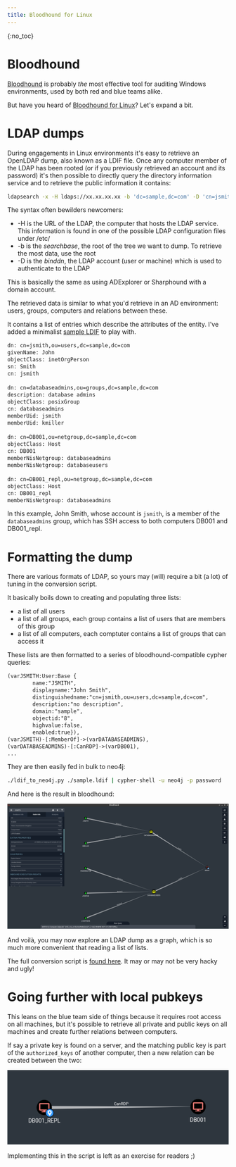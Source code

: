 ```yaml
---
title: Bloodhound for Linux
---
```

{:no_toc}

Bloodhound
==========

[Bloodhound](https://github.com/BloodHoundAD/BloodHound) is probably *the* most effective tool for auditing Windows environments, used by both red and blue teams alike.

But have you heard of [Bloodhound for Linux](https://github.com/gquere/bloodhound_linux)? Let's expand a bit.


LDAP dumps
==========

During engagements in Linux environments it's easy to retrieve an OpenLDAP dump, also known as a LDIF file.
Once any computer member of the LDAP has been rooted (or if you previously retrieved an account and its password) it's then possible to directly query the directory information service and to retrieve the public information it contains:
```bash
ldapsearch -x -H ldaps://xx.xx.xx.xx -b 'dc=sample,dc=com' -D 'cn=jsmith,ou=users,dc=sample,dc=com' -W -z 9999999 > dump.ldif
```

The syntax often bewilders newcomers:

* -H is the URL of the LDAP, the computer that hosts the LDAP service. This information is found in one of the possible LDAP configuration files under /etc/
* -b is the *searchbase*, the root of the tree we want to dump. To retrieve the most data, use the root
* -D is the *binddn*, the LDAP account (user or machine) which is used to authenticate to the LDAP


This is basically the same as using ADExplorer or Sharphound with a domain account.

The retrieved data is similar to what you'd retrieve in an AD environment: users, groups, computers and relations between these.

It contains a list of entries which describe the attributes of the entity. I've added a minimalist [sample LDIF](https://github.com/gquere/bloodhound_linux/blob/master/sample.ldif) to play with.
```LDIF
dn: cn=jsmith,ou=users,dc=sample,dc=com
givenName: John
objectClass: inetOrgPerson
sn: Smith
cn: jsmith

dn: cn=databaseadmins,ou=groups,dc=sample,dc=com
description: database admins
objectClass: posixGroup
cn: databaseadmins
memberUid: jsmith
memberUid: kmiller

dn: cn=DB001,ou=netgroup,dc=sample,dc=com
objectClass: Host
cn: DB001
memberNisNetgroup: databaseadmins
memberNisNetgroup: databaseusers

dn: cn=DB001_repl,ou=netgroup,dc=sample,dc=com
objectClass: Host
cn: DB001_repl
memberNisNetgroup: databaseadmins
```

In this example, John Smith, whose account is ```jsmith```, is a member of the ```databaseadmins``` group, which has SSH access to both computers DB001 and DB001_repl.


Formatting the dump
===================

There are various formats of LDAP, so yours may (will) require a bit (a lot) of tuning in the conversion script.

It basically boils down to creating and populating three lists:

* a list of all users
* a list of all groups, each group contains a list of users that are members of this group
* a list of all computers, each comptuter contains a list of groups that can access it

These lists are then formatted to a series of bloodhound-compatible cypher queries:
```cypher
(varJSMITH:User:Base {
        name:"JSMITH",
        displayname:"John Smith",
        distinguishedname:"cn=jsmith,ou=users,dc=sample,dc=com",
        description:"no description",
        domain:"sample",
        objectid:"8",
        highvalue:false,
        enabled:true}),
(varJSMITH)-[:MemberOf]->(varDATABASEADMINS),
(varDATABASEADMINS)-[:CanRDP]->(varDB001),
...
```

They are then easily fed in bulk to neo4j:
```bash
./ldif_to_neo4j.py ./sample.ldif | cypher-shell -u neo4j -p password
```

And here is the result in bloodhound:

![relation](./BloodHoundLinux/view.png)

And voilà, you may now explore an LDAP dump as a graph, which is so much more convenient that reading a list of lists.

The full conversion script is [found here](https://github.com/gquere/bloodhound_linux/blob/master/ldif_to_neo4j.py). It may or may not be very hacky and ugly!


Going further with local pubkeys
================================

This leans on the blue team side of things because it requires root access on all machines, but it's possible to retrieve all private and public keys on all machines and create further relations between computers.

If say a private key is found on a server, and the matching public key is part of the ```authorized_keys``` of another computer, then a new relation can be created between the two:

![relation](./BloodHoundLinux/machine_rdp.png)

Implementing this in the script is left as an exercise for readers ;)
